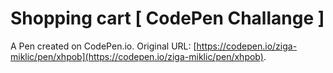 # Shopping cart [ CodePen Challange ]

A Pen created on CodePen.io. Original URL: [https://codepen.io/ziga-miklic/pen/xhpob](https://codepen.io/ziga-miklic/pen/xhpob).


